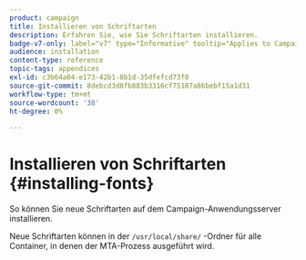 ```yaml
---
product: campaign
title: Installieren von Schriftarten
description: Erfahren Sie, wie Sie Schriftarten installieren.
badge-v7-only: label="v7" type="Informative" tooltip="Applies to Campaign Classic v7 only"
audience: installation
content-type: reference
topic-tags: appendices
exl-id: c3b64a04-e173-42b1-8b1d-35dfefcd73f0
source-git-commit: 8debcd3d8fb883b3316cf75187a86bebf15a1d31
workflow-type: tm+mt
source-wordcount: '38'
ht-degree: 0%

---
```


# Installieren von Schriftarten {#installing-fonts}



So können Sie neue Schriftarten auf dem Campaign-Anwendungsserver installieren.

Neue Schriftarten können in der `/usr/local/share/` -Ordner für alle Container, in denen der MTA-Prozess ausgeführt wird.

